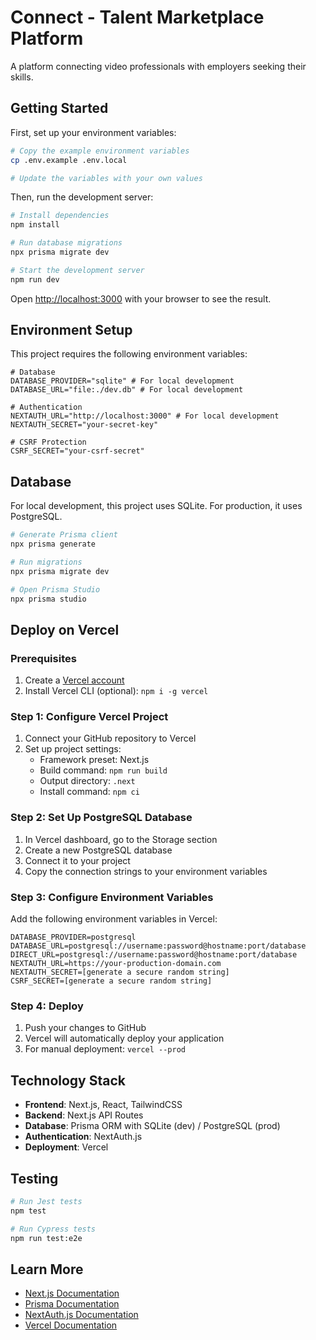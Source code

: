# Connect - Talent Marketplace Platform

A platform connecting video professionals with employers seeking their skills.

## Getting Started

First, set up your environment variables:

```bash
# Copy the example environment variables
cp .env.example .env.local

# Update the variables with your own values
```

Then, run the development server:

```bash
# Install dependencies
npm install

# Run database migrations
npx prisma migrate dev

# Start the development server
npm run dev
```

Open [http://localhost:3000](http://localhost:3000) with your browser to see the result.

## Environment Setup

This project requires the following environment variables:

```
# Database
DATABASE_PROVIDER="sqlite" # For local development
DATABASE_URL="file:./dev.db" # For local development

# Authentication
NEXTAUTH_URL="http://localhost:3000" # For local development
NEXTAUTH_SECRET="your-secret-key"

# CSRF Protection
CSRF_SECRET="your-csrf-secret"
```

## Database

For local development, this project uses SQLite. For production, it uses PostgreSQL.

```bash
# Generate Prisma client
npx prisma generate

# Run migrations
npx prisma migrate dev

# Open Prisma Studio
npx prisma studio
```

## Deploy on Vercel

### Prerequisites

1. Create a [Vercel account](https://vercel.com/signup)
2. Install Vercel CLI (optional): `npm i -g vercel`

### Step 1: Configure Vercel Project

1. Connect your GitHub repository to Vercel
2. Set up project settings:
   - Framework preset: Next.js
   - Build command: `npm run build`
   - Output directory: `.next`
   - Install command: `npm ci`

### Step 2: Set Up PostgreSQL Database

1. In Vercel dashboard, go to the Storage section
2. Create a new PostgreSQL database
3. Connect it to your project
4. Copy the connection strings to your environment variables

### Step 3: Configure Environment Variables

Add the following environment variables in Vercel:

```
DATABASE_PROVIDER=postgresql
DATABASE_URL=postgresql://username:password@hostname:port/database
DIRECT_URL=postgresql://username:password@hostname:port/database
NEXTAUTH_URL=https://your-production-domain.com
NEXTAUTH_SECRET=[generate a secure random string]
CSRF_SECRET=[generate a secure random string]
```

### Step 4: Deploy

1. Push your changes to GitHub
2. Vercel will automatically deploy your application
3. For manual deployment: `vercel --prod`

## Technology Stack

- **Frontend**: Next.js, React, TailwindCSS
- **Backend**: Next.js API Routes
- **Database**: Prisma ORM with SQLite (dev) / PostgreSQL (prod)
- **Authentication**: NextAuth.js
- **Deployment**: Vercel

## Testing

```bash
# Run Jest tests
npm test

# Run Cypress tests
npm run test:e2e
```

## Learn More

- [Next.js Documentation](https://nextjs.org/docs)
- [Prisma Documentation](https://www.prisma.io/docs)
- [NextAuth.js Documentation](https://next-auth.js.org/getting-started/introduction)
- [Vercel Documentation](https://vercel.com/docs)
